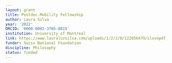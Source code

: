 ```yaml
---
layout: grant
title: Postdoc.Mobility Fellowship
author: Laura Silva
year: '2022'
ORCID: '0000-0003-3705-8815'
institution: University of Montreal
link: https://www.lauraluzsilva.com/uploads/1/2/2/0/122056479/ilovepdf_merged-15.pdf
funder: Swiss National Foundation
discipline: Philosophy
status: funded
---
```


